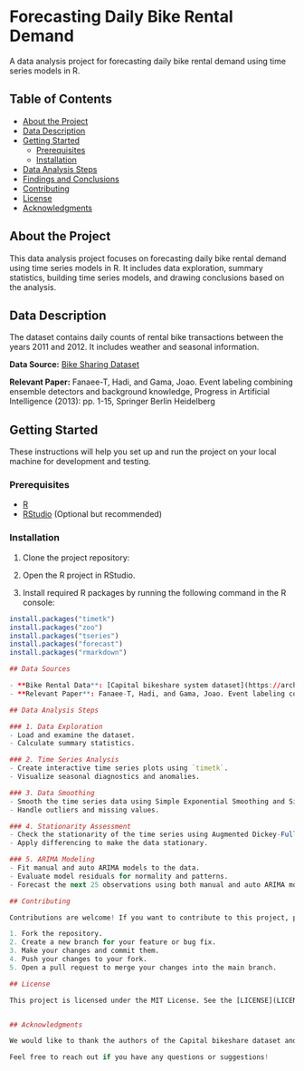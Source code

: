 # Forecasting Daily Bike Rental Demand

A data analysis project for forecasting daily bike rental demand using time series models in R.

## Table of Contents
- [About the Project](#about-the-project)
- [Data Description](#data-description)
- [Getting Started](#getting-started)
  - [Prerequisites](#prerequisites)
  - [Installation](#installation)
- [Data Analysis Steps](#data-analysis-steps)
- [Findings and Conclusions](#findings-and-conclusions)
- [Contributing](#contributing)
- [License](#license)
- [Acknowledgments](#acknowledgments)

## About the Project

This data analysis project focuses on forecasting daily bike rental demand using time series models in R. It includes data exploration, summary statistics, building time series models, and drawing conclusions based on the analysis.

## Data Description

The dataset contains daily counts of rental bike transactions between the years 2011 and 2012. It includes weather and seasonal information.

**Data Source:** [Bike Sharing Dataset](https://archive.ics.uci.edu/ml/datasets/bike+sharing+dataset)

**Relevant Paper:** Fanaee-T, Hadi, and Gama, Joao. Event labeling combining ensemble detectors and background knowledge, Progress in Artificial Intelligence (2013): pp. 1-15, Springer Berlin Heidelberg

## Getting Started

These instructions will help you set up and run the project on your local machine for development and testing.

### Prerequisites

- [R](https://www.r-project.org/)
- [RStudio](https://www.rstudio.com/) (Optional but recommended)

### Installation

1. Clone the project repository:

2. Open the R project in RStudio.

3. Install required R packages by running the following command in the R console:
```R
install.packages("timetk")
install.packages("zoo")
install.packages("tseries")
install.packages("forecast")
install.packages("rmarkdown")

## Data Sources

- **Bike Rental Data**: [Capital bikeshare system dataset](https://archive.ics.uci.edu/ml/datasets/bike+sharing+dataset)
- **Relevant Paper**: Fanaee-T, Hadi, and Gama, Joao. Event labeling combining ensemble detectors and background knowledge, Progress in Artificial Intelligence (2013): pp. 1-15, Springer Berlin Heidelberg

## Data Analysis Steps

### 1. Data Exploration
- Load and examine the dataset.
- Calculate summary statistics.

### 2. Time Series Analysis
- Create interactive time series plots using `timetk`.
- Visualize seasonal diagnostics and anomalies.

### 3. Data Smoothing
- Smooth the time series data using Simple Exponential Smoothing and Simple Moving Average.
- Handle outliers and missing values.

### 4. Stationarity Assessment
- Check the stationarity of the time series using Augmented Dickey-Fuller (ADF) tests and autocorrelation plots.
- Apply differencing to make the data stationary.

### 5. ARIMA Modeling
- Fit manual and auto ARIMA models to the data.
- Evaluate model residuals for normality and patterns.
- Forecast the next 25 observations using both manual and auto ARIMA models.

## Contributing

Contributions are welcome! If you want to contribute to this project, please follow these steps:

1. Fork the repository.
2. Create a new branch for your feature or bug fix.
3. Make your changes and commit them.
4. Push your changes to your fork.
5. Open a pull request to merge your changes into the main branch.

## License

This project is licensed under the MIT License. See the [LICENSE](LICENSE) file for details.


## Acknowledgments

We would like to thank the authors of the Capital bikeshare dataset and the relevant paper for providing valuable data and insights.

Feel free to reach out if you have any questions or suggestions!
